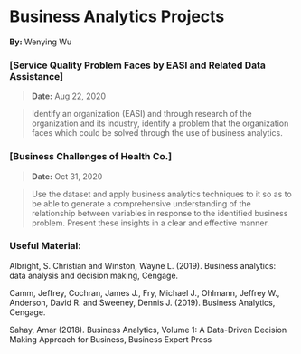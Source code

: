 # Business Analytics Projects
**By:** Wenying Wu


### [Service Quality Problem Faces by EASI and Related Data Assistance]

> **Date:** Aug 22, 2020

> Identify an organization (EASI) and through research of the organization and its industry, identify a problem that the organization faces which could be solved through the use of business analytics.



### [Business Challenges of Health Co.]
> **Date:** Oct 31, 2020

> Use the dataset and apply business analytics techniques to it so as to be able to generate
a comprehensive understanding of the relationship between variables in response to the identified
business problem. Present these insights in a clear and effective manner.


### Useful Material:
Albright, S. Christian and Winston, Wayne L. (2019). Business analytics: data analysis and decision making, Cengage.

Camm, Jeffrey, Cochran, James J., Fry, Michael J., Ohlmann, Jeffrey W., Anderson, David R. and Sweeney, Dennis J. (2019). Business Analytics, Cengage.

Sahay, Amar (2018). Business Analytics, Volume 1: A Data-Driven Decision Making Approach for Business, Business Expert Press
